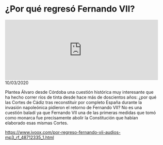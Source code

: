 # ¿Por qué regresó Fernando VII?
<iframe id='audio_88903085' frameborder='0' allowfullscreen='' scrolling='no' height='200' style='width:100%;' src='https://www.ivoox.com/player_ej_48712335_6_1.html' loading='lazy'></iframe>10/03/2020

Plantea Álvaro desde Córdoba una cuestión histórica muy interesante que ha hecho correr ríos de tinta desde hace más de doscientos años: ¿por qué las Cortes de Cádiz tras reconstituir por completo España durante la invasión napoleónica pidieron el retorno de Fernando VII? No es una cuestión baladí ya que Fernando VII una de las primeras medidas que tomó como monarca fue precisamente abolir la Constitución que habían elaborado esas mismas Cortes. 

 

https://www.ivoox.com/por-regreso-fernando-vii-audios-mp3_rf_48712335_1.html
